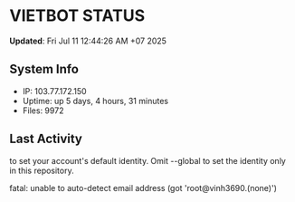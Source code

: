 # VIETBOT STATUS
**Updated**: Fri Jul 11 12:44:26 AM +07 2025

## System Info
- IP: 103.77.172.150
- Uptime: up 5 days, 4 hours, 31 minutes
- Files: 9972

## Last Activity

to set your account's default identity.
Omit --global to set the identity only in this repository.

fatal: unable to auto-detect email address (got 'root@vinh3690.(none)')
